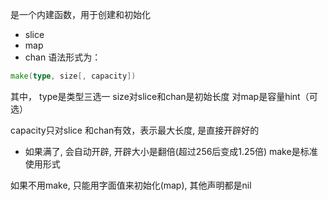 是一个内建函数，用于创建和初始化
- slice
- map
- chan
语法形式为：
```go
make(type, size[, capacity])
```
其中， type是类型三选一
size对slice和chan是初始长度
对map是容量hint（可选）


capacity只对slice 和chan有效，表示最大长度, 是直接开辟好的
- 如果满了, 会自动开辟, 开辟大小是翻倍(超过256后变成1.25倍)
make是标准使用形式

如果不用make, 只能用字面值来初始化(map), 其他声明都是nil